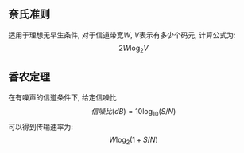 ## 奈氏准则
适用于理想无早生条件, 对于信道带宽$W$, $V$表示有多少个码元, 计算公式为:
$$
	2W\log_2V
$$

## 香农定理
在有噪声的信道条件下, 给定信噪比
$$
信噪比(dB)=10\log_{10}(S/N)
$$
可以得到传输速率为:
$$
W\log_2(1+S/N)
$$

